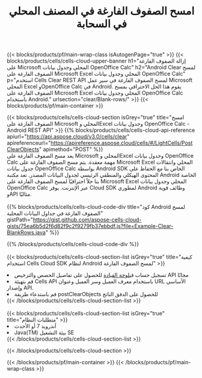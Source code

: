 ﻿---
title:  امسح الصفوف الفارغة في المصنف المحلي في السحابة
description: واجهات برمجة التطبيقات السحابية ومجموعات SDK لمسح الصفوف الفارغة على Microsoft Excel وOpenOffice Calc. مسح الصفوف الفارغة في جداول البيانات المحلية بواسطة Cells Cloud API. يدعم SDK أنواع لغات التطوير. وهي تشمل Android وC# وGo وJava وNodeJS وPerl وPHP وPython وRuby وswift.
---
{{< blocks/products/pf/main-wrap-class isAutogenPage="true" >}}
{{< blocks/products/cells/cells-cloud-upper-banner h1="إزالة الصفوف الفارغة على Microsoft المحلي وجدول بيانات OpenOffice Calc" h2="Android Clear لمسح الصفوف الفارغة على Microsoft Excel المحلي وجدول بيانات OpenOffice Calc" p="استخدم Cells Clear REST API لمسح الصفوف الفارغة في سير عمل Microsoft المحلي Excel وOpenOffice Calc في Android. يقوم هذا الحل الاحترافي بمسح الصفوف الفارغة على Microsoft Excel المحلي وجدول بيانات OpenOffice Calc باستخدام Android." urlsection="clear/Blank-rows/" >}}
{{< blocks/products/pf/main-container >}}

{{< blocks/products/cells/cells-cloud-section isGrey="true" title="امسح الصفوف الفارغة على Microsoft المحلي وExcel وجدول بيانات OpenOffice Calc - Android REST API" >}}
{{% blocks/products/cells/cells-cloud-api-reference apiurl="https://api.aspose.cloud/v3.0/cells/clear" apireferenceurl="https://apireference.aspose.cloud/cells/#/LightCells/PostClearObjects" apimethod="POST" %}}
<br/>
يعد مسح الصفوف الفارغة على Microsoft المحلي وExcel وجدول بيانات OpenOffice Calc مهمة معقدة. يتم مسح الصفوف الفارغة على Microsoft Excel المحلي وانتقالات جدول بيانات OpenOffice Calc بواسطة Android SDK الخاص بنا مع الحفاظ على المحتوى الهيكلي والمنطقي الرئيسي لجدول البيانات المصدر. تعد مكتبة Android الخاصة بنا حلاً احترافيًا لمسح الصفوف الفارغة على Microsoft Excel المحلي وجدول بيانات OpenOffice Calc عبر الإنترنت. يوفر Cloud SDK لمطوري Android وظائف قوية وAPI مثاليًا.
<br/>
<br/>
{{% blocks/products/cells/cells-cloud-code-div title="كود Android لمسح الصفوف الفارغة في جداول البيانات المحلية" gistPath="https://gist.github.com/aspose-cells-cloud-gists/75ea6b5d2f6d82f9c2f9279fb37ebbdf.js?file=Example-Clear-BlankRows.java" %}}
  
{{% /blocks/products/cells/cells-cloud-code-div %}}
<br/>
<br/>
{{< blocks/products/cells/cells-cloud-section-list isGrey="true" title="كيفية استخدام Cells Cloud SDK لنظام Android لمسح الصفوف الفارغة" >}}
<li> تسجيل حساب في<a href="https://dashboard.aspose.cloud/">لوحة القيادة</a> للحصول على تفاصيل الحصص والترخيص API مجانًا</li>
<li>قم بتهيئة Cells API باستخدام معرف العميل وسر العميل وعنوان URL الأساسي وإصدار API.</li>
<li>قم باستدعاء طريقة postClearObjects للحصول على الدفق الناتج</li>
{{< /blocks/products/cells/cells-cloud-section-list >}}
<br/>
<br/>
{{< blocks/products/cells/cells-cloud-section-list isGrey="true" title="متطلبات النظام" >}}
<li>أندرويد 7 أو الأحدث</li>
<li>Java(TM) بيئة التشغيل SE</li>
{{< /blocks/products/cells/cells-cloud-section-list >}}

{{< /blocks/products/cells/cells-cloud-section >}}

{{< /blocks/products/pf/main-container >}}
{{< /blocks/products/pf/main-wrap-class >}}
